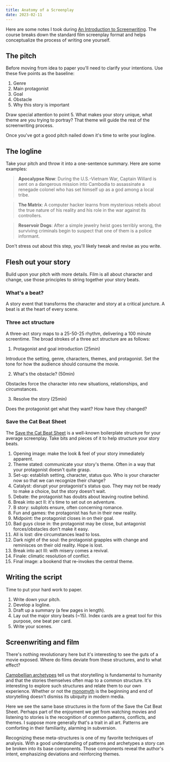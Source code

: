 ```yaml
---
title: Anatomy of a Screenplay
date: 2023-02-11
---
```


Here are some notes I took during [An Introduction to Screenwriting](https://www.futurelearn.com/courses/screenwriting). The course breaks down the standard film screenplay format and helps conceptualize the process of writing one yourself.

## The pitch

Before moving from idea to paper you'll need to clarify your intentions. Use these five points as the baseline:

1.  Genre
2.  Main protagonist
3.  Goal
4.  Obstacle
5.  Why this story is important

Draw special attention to point 5. What makes your story unique, what theme are you trying to portray? That theme will guide the rest of the screenwriting process.

Once you've got a good pitch nailed down it's time to write your logline.

## The logline

Take your pitch and throw it into a one-sentence summary. Here are some examples:

> **Apocalypse Now**: During the U.S.-Vietnam War, Captain Willard is sent on a dangerous mission into Cambodia to assassinate a renegade colonel who has set himself up as a god among a local tribe.

> **The Matrix**: A computer hacker learns from mysterious rebels about the true nature of his reality and his role in the war against its controllers.

> **Reservoir Dogs**: After a simple jewelry heist goes terribly wrong, the surviving criminals begin to suspect that one of them is a police informant.

Don't stress out about this step, you'll likely tweak and revise as you write.

## Flesh out your story

Build upon your pitch with more details. Film is all about character and change, use those principles to string together your story beats.

### What's a beat?

A story event that transforms the character and story at a critical juncture. A beat is at the heart of every scene.

### Three act structure

A three-act story maps to a 25-50-25 rhythm, delivering a 100 minute screentime. The broad strokes of a three act structure are as follows:

1.  Protagonist and goal introduction (25min)

Introduce the setting, genre, characters, themes, and protagonist. Set the tone for how the audience should consume the movie.

2.  What's the obstacle? (50min)

Obstacles force the character into new situations, relationships, and circumstances.

3.  Resolve the story (25min)

Does the protagonist get what they want? How have they changed?

### Save the Cat Beat Sheet

The [Save the Cat Beat Sheet](https://savethecat.com/) is a well-known boilerplate structure for your average screenplay. Take bits and pieces of it to help structure your story beats.

1.  Opening image: make the look & feel of your story immediately apparent.
2.  Theme stated: communicate your story's theme. Often in a way that your protagonist doesn't quite grasp.
3.  Set-up: establish setting, character, status quo. Who is your character now so that we can recognize their change?
4.  Catalyst: disrupt your protagonist's status quo. They may not be ready to make a choice, but the story doesn't wait.
5.  Debate: the protagonist has doubts about leaving routine behind.
6.  Break into act II: it's time to set out on adventure.
7.  B story: subplots ensure, often concerning romance.
8.  Fun and games: the protagonist has fun in their new reality.
9.  Midpoint: the protagonist closes in on their goal.
10. Bad guys close in: the protagonist may be close, but antagonist forces/obstacles don't make it easy.
11. All is lost: dire circumstances lead to loss.
12. Dark night of the soul: the protagonist grapples with change and reminisces on their old reality. Hope is lost.
13. Break into act III: with misery comes a revival.
14. Finale: climatic resolution of conflict.
15. Final image: a bookend that re-invokes the central theme.

## Writing the script

Time to put your hard work to paper.

1.  Write down your pitch.
2.  Develop a logline.
3.  Draft up a summary (a few pages in length).
4.  Lay out the major story beats (~15). Index cards are a great tool for this purpose, one beat per card.
5.  Write your scenes.

## Screenwriting and film

There's nothing revolutionary here but it's interesting to see the guts of a movie exposed. Where do films deviate from these structures, and to what effect?

[Campbellian archetypes](https://en.wikipedia.org/wiki/The_Hero_with_a_Thousand_Faces) tell us that storytelling is fundamental to humanity and that the stories themselves often map to a common structure. It's interesting to explore such structures and relate them to our own experience. Whether or not the [monomyth](https://en.wikipedia.org/wiki/Hero%27s_journey) is the beginning and end of storytelling doesn't dismiss its ubiquity in modern media.

Here we see the same base structures in the form of the Save the Cat Beat Sheet. Perhaps part of the enjoyment we get from watching movies and listening to stories is the recognition of common patterns, conflicts, and themes. I suppose more generally that's a trait in all art. Patterns are comforting in their familiarity, alarming in subversion.

Recognizing these meta-structures is one of my favorite techniques of analysis. With a good understanding of patterns and archetypes a story can be broken into its base components. Those components reveal the author's intent, emphasizing deviations and reinforcing themes.
